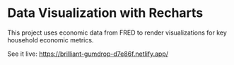 # Data Visualization with Recharts

This project uses economic data from FRED to render visualizations for key household economic metrics.

See it live: https://brilliant-gumdrop-d7e86f.netlify.app/
